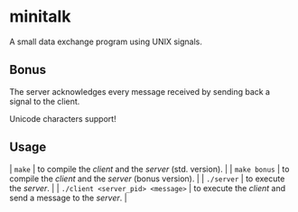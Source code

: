# minitalk
A small data exchange program using UNIX signals.

## Bonus
The server acknowledges every message received by sending back a signal to the
client.

Unicode characters support!

## Usage
| `make` | to compile the *client* and the *server* (std. version). |
| `make bonus` | to compile the *client* and the *server* (bonus version). |
| `./server` | to execute the *server*. |
| `./client <server_pid> <message>` | to execute the *client* and send a message to the *server*. |

